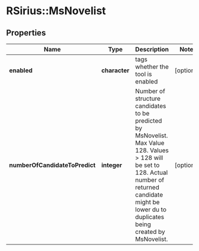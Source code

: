 # RSirius::MsNovelist


## Properties
Name | Type | Description | Notes
------------ | ------------- | ------------- | -------------
**enabled** | **character** | tags whether the tool is enabled | [optional] 
**numberOfCandidateToPredict** | **integer** | Number of structure candidates to be predicted by MsNovelist.  Max Value 128. Values &gt; 128 will be set to 128.  Actual number of returned candidate might be lower du to duplicates being created by MsNovelist. | [optional] 


